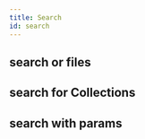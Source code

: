 ```yaml
---
title: Search
id: search
---
```



## search or files

## search for Collections

## search with params